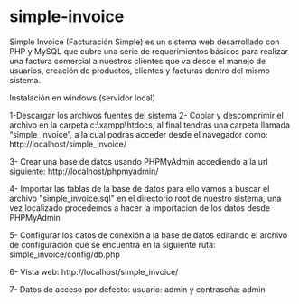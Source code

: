 # simple-invoice
Simple Invoice (Facturación Simple) es un sistema web desarrollado con PHP y MySQL que cubre una serie de requerimientos básicos
para realizar una factura comercial a nuestros clientes que va desde el manejo de usuarios, creación de productos, clientes y facturas 
dentro del mismo sistema.

Instalación en windows (servidor local)

1-Descargar los archivos fuentes del sistema
2- Copiar y descomprimir el archivo en la carpeta c:\xampp\htdocs, al final tendras una carpeta llamada “simple_invoice”, a la cual podras acceder desde el navegador como: http://localhost/simple_invoice/

3- Crear una base de datos usando PHPMyAdmin accediendo a la url siguiente: http://localhost/phpmyadmin/

4- Importar las tablas de la base de datos para ello vamos a buscar el archivo "simple_invoice.sql" en el directorio root de nuestro sistema, una vez localizado procedemos a hacer la importacion de los datos desde PHPMyAdmin

5- Configurar los datos de conexión a la base de datos editando el archivo de configuración que se encuentra en la siguiente ruta: simple_invoice/config/db.php

6- Vista web: http://localhost/simple_invoice/

7- Datos de acceso por defecto: usuario: admin y contraseña: admin

